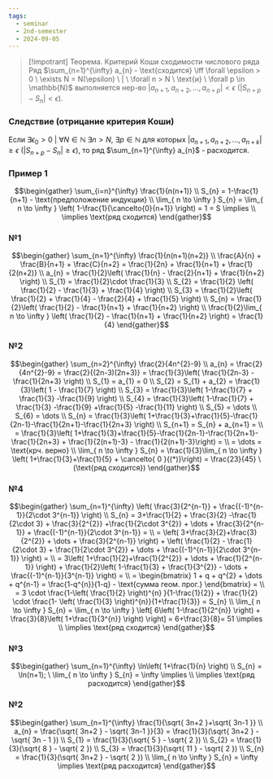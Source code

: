 ```yaml
---
tags:
  - seminar
  - 2nd-semester
  - 2024-09-05
---
```

> [!impotrant] Теорема. Критерий Коши сходимости числового ряда
> Ряд $\sum_{n=1}^{\infty} a_{n} - \text{сходится} \iff \forall \epsilon > 0 \ \exists N = N(\epsilon) \ | \ \forall n > N \ \text{и} \ \forall p \in \mathbb{N}$ выполняется нер-во $|a_{n+1}, a_{n+2}, \dots, a_{n+p}| < \epsilon \ (|S_{n+p} - S_{n}| < \epsilon)$.

### Следствие (отрицание критерия Коши)

Если $\exists\epsilon_{0} > 0 \ | \ \forall N \in \mathbb{N} \ \exists n > N, \ \exists p \in \mathbb{N}$ для которых $|a_{n+1}, a_{n+2}, \dots, a_{n+k}| \geq \epsilon \ (|S_{n+p} - S_{n}| \geq \epsilon)$, то ряд $\sum_{n=1}^{\infty} a_{n}$ - расходится.

### Пример 1

$$\begin{gather}
\sum_{i=n}^{\infty} \frac{1}{n(n+1)} \\
S_{n} = 1-\frac{1}{n+1} - \text{предположение индукции} \\
\lim_{ n \to \infty } S_{n} = \lim_{ n \to \infty } \left( 1-\frac{1}{\cancelto{0}{n+1}} \right) = 1 = S \implies \\
\implies \text{ряд сходится}
\end{gather}$$

### №1

$$\begin{gather}
\sum_{n=1}^{\infty} \frac{1}{n(n+1)(n+2)} \\
\frac{A}{n} + \frac{B}{n+1} + \frac{C}{n+2} = \frac{1}{2n} + \frac{1}{n+1} + \frac{1}{2(n+2)} \\
a_{n} = \frac{1}{2}\left( \frac{1}{n} - \frac{2}{n+1} + \frac{1}{n+2} \right) \\
S_{1} = \frac{1}{2}\cdot \frac{1}{3} \\
S_{2} = \frac{1}{2} \left( \frac{1}{2} - \frac{1}{3} + \frac{1}{4} \right) \\
S_{3} = \frac{1}{2}\left( \frac{1}{2} + \frac{1}{4} - \frac{2}{4} + \frac{1}{5} \right) \\
S_{n} = \frac{1}{2}\left( \frac{1}{2} - \frac{1}{n+1} + \frac{1}{n+2} \right) \\
\frac{1}{2}\lim_{ n \to \infty } \left( \frac{1}{2} - \frac{1}{n+1} + \frac{1}{n+2} \right) = \frac{1}{4}
\end{gather}$$

### №2

$$\begin{gather}
\sum_{n=2}^{\infty} \frac{2}{4n^{2}-9} \\
a_{n} = \frac{2}{4n^{2}-9} = \frac{2}{(2n-3)(2n+3)} = \frac{1}{3}\left( \frac{1}{2n-3} - \frac{1}{2n+3} \right) \\
S_{1} = a_{1} = 0 \\
S_{2} = S_{1} + a_{2} = \frac{1}{3}\left( 1 - \frac{1}{7} \right) \\
S_{3} = \frac{1}{3}\left( 1-\frac{1}{7} + \frac{1}{3} -\frac{1}{9} \right) \\
S_{4} = \frac{1}{3}\left( 1-\frac{1}{7} + \frac{1}{3} -\frac{1}{9} +\frac{1}{5} -\frac{1}{11} \right) \\
S_{5} = \dots \\
S_{6} = \dots \\
S_{n} = \frac{1}{3}\left( 1+\frac{1}{3}+\frac{1}{5}-\frac{1}{2n-1}-\frac{1}{2n+1}-\frac{1}{2n+3} \right) \\
S_{n+1} = S_{n} + a_{n+1} = \\
= \frac{1}{3}\left( 1+\frac{1}{3}+\frac{1}{5}-\frac{1}{2n-1}-\frac{1}{2n+1}-\frac{1}{2n+3} + \frac{1}{2(n+1)-3} - \frac{1}{2(n+1)-3}\right) = \\
= \dots = \text{крч. верно} \\
\lim_{ n \to \infty } S_{n} = \frac{1}{3}\lim_{ n \to \infty } \left( 1+\frac{1}{3}+\frac{1}{5} + \cancelto{ 0 }{(*)}\right) = \frac{23}{45} \ (\text{ряд сходится})
\end{gather}$$ 
### №4

$$\begin{gather}
\sum_{n=1}^{\infty} \left( \frac{3}{2^{n-1}} + \frac{(-1)^{n-1}}{2\cdot 3^{n-1}} \right) \\
S_{n} = 3+\frac{1}{2} + \frac{3}{2} -\frac{1}{2\cdot 3} + \frac{3}{2^{2}} +\frac{1}{2\cdot 3^{2}} + \dots + \frac{3}{2^{n-1}} + \frac{(-1)^{n-1}}{2\cdot 3^{n-1}} = \\
= \left( 3+\frac{3}{2}+\frac{3}{2^{2}} + \dots + \frac{3}{2^{n-1}} \right) + \left( \frac{1}{2} - \frac{1}{2\cdot 3} + \frac{1}{2\cdot 3^{2}} + \dots + \frac{(-1)^{n-1}}{2\cdot 3^{n-1}} \right) = \\
= 3\left( 1+\frac{1}{2}+\frac{1}{2^{2}} + \dots + \frac{1}{2^{n-1}} \right)  + \frac{1}{2}\left( 1-\frac{1}{3} + \frac{1}{3^{2}} - \dots + \frac{(-1)^{n-1}}{3^{n-1}} \right) = \\
= \begin{bmatrix}
1 + q + q^{2} + \dots + q^{n-1} = \frac{1-q^{n}}{1-q} - \text{сумма геом. прог.}
\end{bmatrix} = \\
= 3 \cdot \frac{1-\left( \frac{1}{2} \right)^{n} }{1-\frac{1}{2}} + \frac{1}{2} \cdot \frac{1- \left( \frac{1}{3} \right)^{n}}{1+\frac{1}{3}} = S_{n} \\
\lim_{ n \to \infty } S_{n} = \lim_{ n \to \infty } \left[ 6\left( 1-\frac{1}{2^{n}} \right) + \frac{3}{8}\left( 1+\frac{1}{3^{n}} \right) \right] = 6+\frac{3}{8}= 51 \implies \\
\implies \text{ряд сходится}
\end{gather}$$

### №3

$$\begin{gather}
\sum_{n=1}^{\infty} \ln\left( 1+\frac{1}{n} \right) \\
S_{n} = \ln(n+1); \ \lim_{ n \to \infty } S_{n} = \infty \implies \\
\implies \text{ряд расходится}
\end{gather}$$

### №2

$$\begin{gather}
\sum_{n=1}^{\infty} \frac{1}{\sqrt{ 3n+2 }+\sqrt{ 3n-1 }} \\
a_{n} = \frac{\sqrt{ 3n+2 } - \sqrt{ 3n-1 }}{3} = \frac{1}{3}(\sqrt{ 3n+2 } - \sqrt{ 3n - 1 }) \\
S_{1} = \frac{1}{3}(\sqrt{ 5 } - \sqrt{ 2 }) \\
S_{2} = \frac{1}{3}(\sqrt{ 8 } - \sqrt{ 2 }) \\
S_{3} = \frac{1}{3}(\sqrt{ 11 } - \sqrt{ 2 }) \\
S_{n} = \frac{1}{3}(\sqrt{ 3n+2 } - \sqrt{ 2 }) \\
\lim_{ n \to \infty } S_{n} = \infty \implies \text{ряд расходится}
\end{gather}$$

